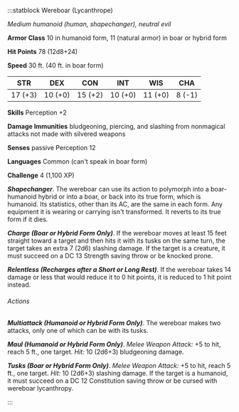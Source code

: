 :::statblock Wereboar (Lycanthrope)

*Medium humanoid (human, shapechanger), neutral evil*

**Armor Class** 10 in humanoid form, 11 (natural armor) in boar or hybrid form

**Hit Points** 78 (12d8+24)

**Speed** 30 ft. (40 ft. in boar form)

| STR     | DEX     | CON     | INT     | WIS     | CHA    |
|---------|---------|---------|---------|---------|--------|
| 17 (+3) | 10 (+0) | 15 (+2) | 10 (+0) | 11 (+0) | 8 (-1) |

**Skills** Perception +2

**Damage Immunities** bludgeoning, piercing, and slashing from nonmagical attacks not made with silvered weapons

**Senses** passive Perception 12

**Languages** Common (can't speak in boar form)

**Challenge** 4 (1,100 XP)

***Shapechanger***. The wereboar can use its action to polymorph into a boar-humanoid hybrid or into a boar, or back into its true form, which is humanoid. Its statistics, other than its AC, are the same in each form. Any equipment it is wearing or carrying isn't transformed. It reverts to its true form if it dies.

***Charge (Boar or Hybrid Form Only)***. If the wereboar moves at least 15 feet straight toward a target and then hits it with its tusks on the same turn, the target takes an extra 7 (2d6) slashing damage. If the target is a creature, it must succeed on a DC 13 Strength saving throw or be knocked prone.

***Relentless (Recharges after a Short or Long Rest)***. If the wereboar takes 14 damage or less that would reduce it to 0 hit points, it is reduced to 1 hit point instead.

###### Actions

***Multiattack (Humanoid or Hybrid Form Only)***. The wereboar makes two attacks, only one of which can be with its tusks.

***Maul (Humanoid or Hybrid Form Only)***. *Melee Weapon Attack:* +5 to hit, reach 5 ft., one target. *Hit:* 10 (2d6+3) bludgeoning damage.

***Tusks (Boar or Hybrid Form Only)***. *Melee Weapon Attack:* +5 to hit, reach 5 ft., one target. *Hit:* 10 (2d6+3) slashing damage. If the target is a humanoid, it must succeed on a DC 12 Constitution saving throw or be cursed with wereboar lycanthropy.

:::

